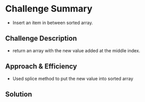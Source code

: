 # Challenge Summary
- Insert an item in between sorted array.

## Challenge Description
- return an array with the new value added at the middle index.

## Approach & Efficiency
- Used splice method to put the new value into sorted array 

## Solution
<!-- Embedded whiteboard image -->